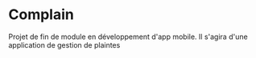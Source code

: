 # Complain
Projet de fin de module en développement d'app mobile. Il s'agira d'une application de gestion de plaintes
